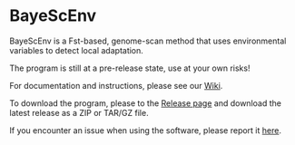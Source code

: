 BayeScEnv
=========

BayeScEnv is a Fst-based, genome-scan method that uses environmental variables to detect local adaptation.

The program is still at a pre-release state, use at your own risks!

For documentation and instructions, please see our [Wiki](https://github.com/devillemereuil/bayescenv/wiki).

To download the program, please to the [Release page](https://github.com/devillemereuil/bayescenv/releases) and download the latest release as a ZIP or TAR/GZ file.

If you encounter an issue when using the software, please report it [here](https://github.com/devillemereuil/bayescenv/issues).
